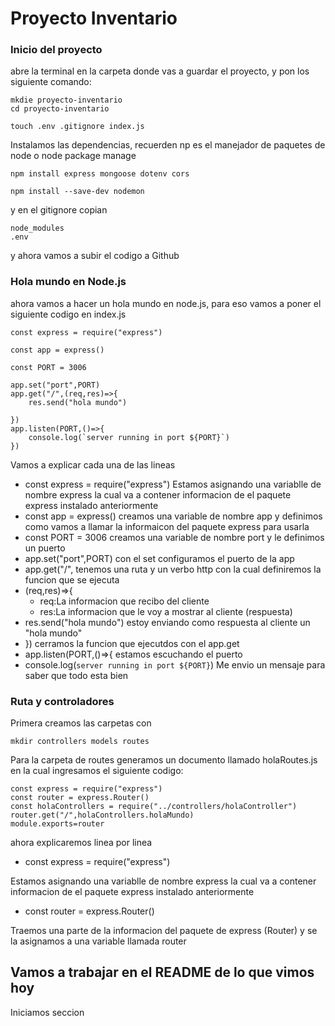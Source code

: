 # Proyecto Inventario
### Inicio del proyecto 
abre la terminal en la carpeta donde vas a guardar el proyecto, y pon los siguiente comando:
```
mkdie proyecto-inventario
cd proyecto-inventario
```
```
touch .env .gitignore index.js
```
Instalamos las dependencias, recuerden np es el manejador de paquetes de node o node package manage
```
npm install express mongoose dotenv cors
```
```
npm install --save-dev nodemon
```
y en el gitignore copian
```
node_modules
.env
```

y ahora vamos a subir el codigo a Github
### Hola mundo en Node.js
ahora vamos a hacer un hola mundo en node.js, para eso vamos a poner el siguiente codigo en index.js

```
const express = require("express")

const app = express()

const PORT = 3006

app.set("port",PORT)
app.get("/",(req,res)=>{
    res.send("hola mundo")

})
app.listen(PORT,()=>{
    console.log(`server running in port ${PORT}`)
})
```
Vamos a explicar cada una de las lineas
- const express = require("express")
Estamos asignando una variablle de nombre express la cual va a contener informacion de el paquete express instalado anteriormente
- const app = express()
creamos una variable de nombre app y definimos como vamos a llamar la informaicon del paquete express para usarla
- const PORT = 3006
creamos una variable de nombre port y le definimos un puerto
- app.set("port",PORT)
con el set configuramos el puerto de la app
- app.get("/",
tenemos una ruta y un verbo http con la cual definiremos la funcion que se ejecuta
- (req,res)=>{
  - req:La informacion que recibo del cliente
  - res:La informacion que le voy a mostrar al cliente (respuesta)
- res.send("hola mundo")
estoy enviando como respuesta al cliente un "hola mundo"
- })
cerramos la funcion que ejecutdos con el app.get
- app.listen(PORT,()=>{
estamos escuchando el puerto 
- console.log(`server running in port ${PORT}`)
Me envio un mensaje para saber que todo esta bien

### Ruta y controladores 
Primera creamos las carpetas con
```
mkdir controllers models routes
```


Para la carpeta de routes generamos un documento llamado holaRoutes.js en la cual ingresamos el siguiente codigo: 

```
const express = require("express")
const router = express.Router()
const holaControllers = require("../controllers/holaController")
router.get("/",holaControllers.holaMundo)
module.exports=router
```

ahora explicaremos linea por linea

- const express = require("express")

Estamos asignando una variablle de nombre express la cual va a contener informacion de el paquete express instalado anteriormente

- const router = express.Router()

Traemos una parte de la informacion del paquete de express (Router) y se la asignamos a una variable llamada router 

## Vamos a trabajar en el README de lo que vimos hoy

Iniciamos seccion 






